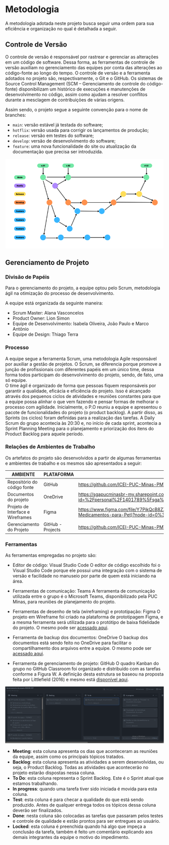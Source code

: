 
# Metodologia

A metodologia adotada neste projeto busca seguir uma ordem para sua eficiência e organização no qual é detalhada a seguir. 

## Controle de Versão

O controle de versão é responsável por rastrear e gerenciar as alterações em um código de software. Dessa forma, as ferramentas de controle de versão auxiliam no gerenciamento das equipes por conta das alterações ao código-fonte ao longo do tempo. O controle de versão e a ferramenta adotados no projeto são, respectivamente, o Git e o GitHub. 
Os sistemas de Source Control Management (SCM – Gerenciamento de controle do código-fonte) disponibilizam um histórico de execuções e manutenções de desenvolvimento no código, assim como ajudam a resolver conflitos durante a mesclagem de contribuições de várias origens.  

Assim sendo, o projeto segue a seguinte convenção para o nome de branches: 

- `main`: versão estável já testada do software; 
- `hotflix`: versão usada para corrigir os lançamentos de produção; 
- `release`: versão em testes do software; 
- `develop`: versão de desenvolvimento do software; 
- `feature`: uma nova funcionalidade do site ou atualização da documentação que precisa ser introduzida.

![Figura-fluxo de controle de versão](img/redom-fluxo.png)
## Gerenciamento de Projeto

### Divisão de Papéis

Para o gerenciamento do projeto, a equipe optou pelo Scrum, metodologia ágil na otimização do processo de desenvolvimento. 

A equipe está organizada da seguinte maneira: 

- Scrum Master: Alana Vasconcelos 
- Product Owner: Lion Simon 
- Equipe de Desenvolvimento: Isabela Oliveira, João Paulo e Marco Antônio 
- Equipe de Design: Thiago Terra 

### Processo

A equipe segue a ferramenta Scrum, uma metodologia Agile responsável por auxiliar a gestão de projetos. O Scrum, se diferencia porque promove a junção de profissionais com diferentes papéis em um único time, dessa forma todos participam do desenvolvimento do projeto, sendo, de fato, uma só equipe.  
O time ágil é organizado de forma que pessoas fiquem responsáveis por garantir a qualidade, eficácia e eficiência do projeto. Isso é alcançado através dos pequenos ciclos de atividades e reuniões constantes para que a equipe possa alinhar o que vem fazendo e pensar formas de melhorar o processo com agilidade. 
Inicialmente, o P.O reuniu a equipe e apresentou o pacote de funcionalidades do projeto (o product backlog). A partir disso, as Sprints (os ciclos) foram definidas para a realização das tarefas. A Daily Scrum do grupo acontecia às 20:30 e, no início de cada sprint, acontecia a Sprint Planning Meeting para o planejamento e priorização dos itens do Product Backlog para aquele período.

### Relações de Ambientes de Trabalho

Os artefatos do projeto são desenvolvidos a partir de algumas ferramentas e ambientes de trabalho e os mesmos são apresentados a seguir:

|    AMBIENTE        |        PLATAFORMA                  |LINK DE ACESSO                          |
|--------------------|------------------------------------|----------------------------------------|
|Repositório do código fonte  | GitHub | https://github.com/ICEI-PUC-Minas-PMV-ADS/pmv-ads-2022-1-e1-proj-web-t10-redom-pet  |
|Documentos do projeto | OneDrive   | https://sgapucminasbr-my.sharepoint.com/personal/1401789_sga_pucminas_br/_layouts/15/onedrive.aspx?id=%2Fpersonal%2F1401789%5Fsga%5Fpucminas%5Fbr%2FDocuments%2FREDOM%2DPET%20%2D%20Arquivos&ga=1 |
|Projeto de Interface e Wireframes | Figma | https://www.figma.com/file/Y7PikQcB8ZZHwyp0ttTr0X/Projeto---REDOM-PET-(Rede-de-Doa%C3%A7%C3%A3o-de-Medicamentos-para-Pet)?node-id=0%3A1 |
|Gerenciamento do Projeto | GitHub - Projects | https://github.com/ICEI-PUC-Minas-PMV-ADS/pmv-ads-2022-1-e1-proj-web-t10-redom-pet/projects/2 |

### Ferramentas

As ferramentas empregadas no projeto são: 

- Editor de código: Visual Studio Code 
O editor de código escolhido foi o Visual Studio Code porque ele possui uma integração com o sistema de versão e facilidade no manuseio por parte de quem está iniciando na área. 
- Ferramentas de comunicação: Teams 
A ferramenta de comunicação utilizada entre o grupo é o Microsoft Teams, disponibilizado pela PUC Minas, para reuniões de planejamento do projeto. 
 
- Ferramentas de desenho de tela (wireframing) e prototipação: Figma 
O projeto em Wireframe foi criado na plataforma de prototipagem Figma, e a mesma ferramenta será utilizada para o protótipo de baixa fidelidade do projeto. O mesmo pode ser [acessado aqui](https://www.figma.com/file/Y7PikQcB8ZZHwyp0ttTr0X/Projeto---REDOM-PET-(Rede-de-Doa%C3%A7%C3%A3o-de-Medicamentos-para-Pet)?node-id=0%3A1). 
 
- Ferramenta de backup dos documentos: OneDrive 
O backup dos documentos está sendo feito no OneDrive para facilitar o compartilhamento dos arquivos entre a equipe. O mesmo pode ser [acessado aqui](https://sgapucminasbr-my.sharepoint.com/personal/1401789_sga_pucminas_br/_layouts/15/onedrive.aspx?id=%2Fpersonal%2F1401789%5Fsga%5Fpucminas%5Fbr%2FDocuments%2FREDOM%2DPET%20%2D%20Arquivos&ga=1).
 
- Ferramenta de gerenciamento de projeto: GitHub 
O quadro Kanban do grupo no GitHub Classroom foi organizado e distribuído com as tarefas conforme a Figura W. A definição desta estrutura se baseou na proposta feita por Littlefield (2016) e mesmo está [disponível aqui](https://github.com/ICEI-PUC-Minas-PMV-ADS/pmv-ads-2022-1-e1-proj-web-t10-redom-pet/projects/2).

 ![Figura-quadro kanban da equipe](img/quadro-kanban.png)

- **Meeting**: esta coluna apresenta os dias que aconteceram as reuniões da equipe, assim como os principais tópicos tratados. 
- **Backlog**: esta coluna apresenta as atividades a serem desenvolvidas, ou seja, o Product Backlog. Todas as atividades que acontecerão no projeto estarão dispostas nessa coluna. 
- **To Do**: esta coluna representa o Sprint Backlog. Este é o Sprint atual que estamos trabalhando. 
- **In progress**: quando uma tarefa tiver sido iniciada é movida para esta coluna. 
- **Test**: esta coluna é para checar a qualidade do que está sendo produzido. Antes de qualquer entrega todos os tópicos dessa coluna deverão ser finalizados. 
- **Done**: nesta coluna são colocadas as tarefas que passaram pelos testes e controle de qualidade e estão prontos para ser entregues ao usuário.  
- **Locked**: esta coluna é preenchida quando há algo que impeça a conclusão da tarefa, também é feito um comentário explicando aos demais integrantes da equipe o motivo do impedimento. 
